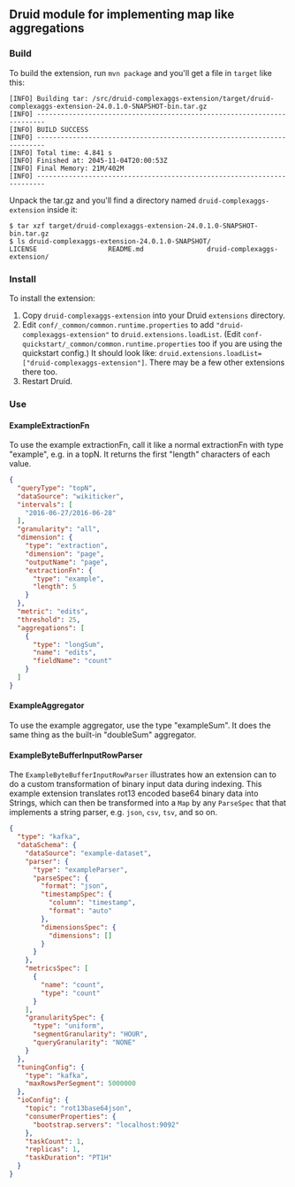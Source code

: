 ## Druid module for implementing map like aggregations 

### Build

To build the extension, run `mvn package` and you'll get a file in `target` like this:

```
[INFO] Building tar: /src/druid-complexaggs-extension/target/druid-complexaggs-extension-24.0.1.0-SNAPSHOT-bin.tar.gz
[INFO] ------------------------------------------------------------------------
[INFO] BUILD SUCCESS
[INFO] ------------------------------------------------------------------------
[INFO] Total time: 4.841 s
[INFO] Finished at: 2045-11-04T20:00:53Z
[INFO] Final Memory: 21M/402M
[INFO] ------------------------------------------------------------------------
```

Unpack the tar.gz and you'll find a directory named `druid-complexaggs-extension` inside it:

```
$ tar xzf target/druid-complexaggs-extension-24.0.1.0-SNAPSHOT-bin.tar.gz
$ ls druid-complexaggs-extension-24.0.1.0-SNAPSHOT/
LICENSE                  README.md                druid-complexaggs-extension/
```

### Install

To install the extension:

1. Copy `druid-complexaggs-extension` into your Druid `extensions` directory.
2. Edit `conf/_common/common.runtime.properties` to add `"druid-complexaggs-extension"` to `druid.extensions.loadList`. (Edit `conf-quickstart/_common/common.runtime.properties` too if you are using the quickstart config.)
It should look like: `druid.extensions.loadList=["druid-complexaggs-extension"]`. There may be a few other extensions there
too.
3. Restart Druid.

### Use

#### ExampleExtractionFn
To use the example extractionFn, call it like a normal extractionFn with type "example", e.g. in a
topN. It returns the first "length" characters of each value.

```json
{
  "queryType": "topN",
  "dataSource": "wikiticker",
  "intervals": [
    "2016-06-27/2016-06-28"
  ],
  "granularity": "all",
  "dimension": {
    "type": "extraction",
    "dimension": "page",
    "outputName": "page",
    "extractionFn": {
      "type": "example",
      "length": 5
    }
  },
  "metric": "edits",
  "threshold": 25,
  "aggregations": [
    {
      "type": "longSum",
      "name": "edits",
      "fieldName": "count"
    }
  ]
}
```

#### ExampleAggregator
To use the example aggregator, use the type "exampleSum". It does the same thing as the built-in
"doubleSum" aggregator.


#### ExampleByteBufferInputRowParser

The `ExampleByteBufferInputRowParser` illustrates how an extension can to do a custom transformation of binary input 
data during indexing. This example extension translates rot13 encoded base64 binary data into Strings, which can then
be transformed into a `Map` by any `ParseSpec` that that implements a string parser, e.g. `json`, `csv`, `tsv`, and so 
on.

```json
{
  "type": "kafka",
  "dataSchema": {
    "dataSource": "example-dataset",
    "parser": {
      "type": "exampleParser",
      "parseSpec": {
        "format": "json",
        "timestampSpec": {
          "column": "timestamp",
          "format": "auto"
        },
        "dimensionsSpec": {
          "dimensions": []
        }
      }
    },
    "metricsSpec": [
      {
        "name": "count",
        "type": "count"
      }
    ],
    "granularitySpec": {
      "type": "uniform",
      "segmentGranularity": "HOUR",
      "queryGranularity": "NONE"
    }
  },
  "tuningConfig": {
    "type": "kafka",
    "maxRowsPerSegment": 5000000
  },
  "ioConfig": {
    "topic": "rot13base64json",
    "consumerProperties": {
      "bootstrap.servers": "localhost:9092"
    },
    "taskCount": 1,
    "replicas": 1,
    "taskDuration": "PT1H"
  }
}
```